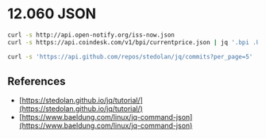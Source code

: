 # 12.060 JSON


```bash
curl -s http://api.open-notify.org/iss-now.json
curl -s https://api.coindesk.com/v1/bpi/currentprice.json | jq '.bpi .USD .rate'

curl -s 'https://api.github.com/repos/stedolan/jq/commits?per_page=5'
```


## References

* [https://stedolan.github.io/jq/tutorial/](https://stedolan.github.io/jq/tutorial/)
* [https://www.baeldung.com/linux/jq-command-json](https://www.baeldung.com/linux/jq-command-json)